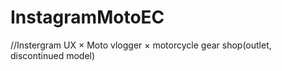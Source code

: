 # InstagramMotoEC

//Instergram UX × Moto vlogger × motorcycle gear shop(outlet, discontinued model)
